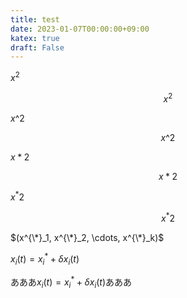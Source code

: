 ```yaml
---
title: test
date: 2023-01-07T00:00:00+09:00
katex: true
draft: False
---
```


$x^2$

$$x^2$$

$x\^2$

$$x\^2$$

$x*2$

$$x*2$$

$x^*2$

$$x^*2$$


$(x^{\*}_1, x^{\*}_2, \cdots, x^{\*}_k)$

$x_i(t) = x^*_i + \delta x_i(t)$

あああ$x_i(t) = x^*_i + \delta x_i(t)$あああ
